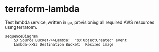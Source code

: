 # terraform-lambda

Test lambda service, written in `go`, provisioning all required AWS resources using terraform.

```mermaid
sequenceDiagram
    S3 Source Bucket->>Lambda:  "s3:ObjectCreated" event
    Lambda->>S3 Destination Bucket:  Resized image
```
